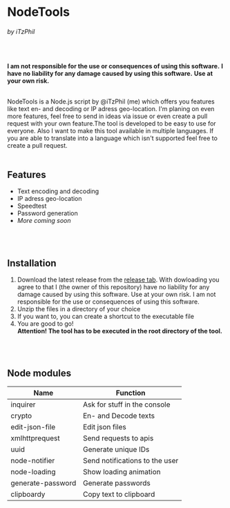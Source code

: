 # NodeTools
###### by iTzPhil
<br>

**I am not responsible for the use or consequences of using this software.**
**I have no liability for any damage caused by using this software.**
**Use at your own risk.**
<br><br>

NodeTools is a Node.js script by @iTzPhil (me) which offers you features like text en- and decoding or IP adress geo-location. I'm planing on even more features, feel free to send in ideas via issue or even create a pull request with your own feature.The tool is developed to be easy to use for everyone.  Also I want to make this tool available in multiple languages. If you are able to translate into a language which isn't supported feel free to create a pull request. 
<br><br>


## Features
- Text encoding and decoding
- IP adress geo-location
- Speedtest
- Password generation
- _More coming soon_

<br><br>

## Installation
1. Download the latest release from the [release tab](https://github.com/iTzPhil/NodeTools/releases/latest). With dowloading you agree to that I (the owner of this repository) have no liability for any damage caused by using this software. Use at your own risk. I am not responsible for the use or consequences of using this software.
2. Unzip the files in a directory of your choice <br>
3. If you want to, you can create a shortcut to the executable file <br>
4. You are good to go! <br> **Attention! The tool has to be executed in the root directory of the tool.**



<br><br>
## Node modules 


| Name  | Function  |
| ------------ | ------------ |
| inquirer | Ask for stuff in the console  |
| crypto | En- and Decode texts  |
| edit-json-file  | Edit json files  |
| xmlhttprequest | Send requests to apis |
| uuid | Generate unique IDs |
| node-notifier | Send notifications to the user |
| node-loading | Show loading animation |
| generate-password | Generate passwords |
| clipboardy | Copy text to clipboard |





